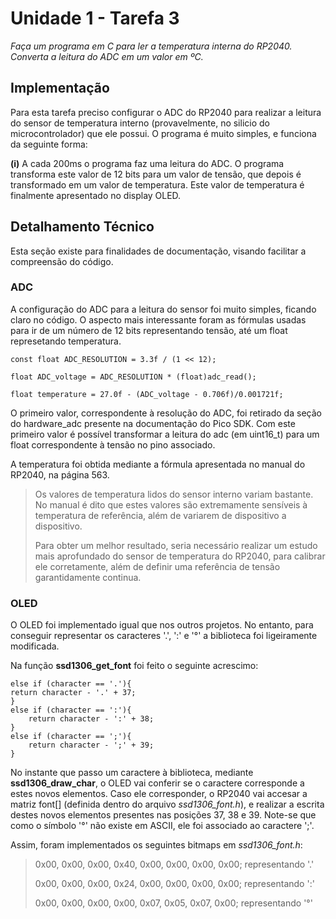 # Unidade 1 - Tarefa 3

*Faça um programa em C para ler a temperatura interna do RP2040. Converta a leitura do ADC em um valor em ºC.*

## Implementação
Para esta tarefa preciso configurar o ADC do RP2040 para realizar a leitura do sensor de temperatura interno (provavelmente, no silicio do microcontrolador) que ele possui. O programa é muito simples, e funciona da seguinte forma:

**(i)** A cada 200ms o programa faz uma leitura do ADC. O programa transforma este valor de 12 bits para um valor de tensão, que depois é transformado em um valor de temperatura. Este valor de temperatura é finalmente apresentado no display OLED.

## Detalhamento Técnico

Esta seção existe para finalidades de documentação, visando facilitar a compreensão do código.

### ADC
A configuração do ADC para a leitura do sensor foi muito simples, ficando claro no código. O aspecto mais interessante foram as fórmulas usadas para ir de um número de 12 bits representando tensão, até um float represetando temperatura.

    const float ADC_RESOLUTION = 3.3f / (1 << 12);

    float ADC_voltage = ADC_RESOLUTION * (float)adc_read();

    float temperature = 27.0f - (ADC_voltage - 0.706f)/0.001721f;

O primeiro valor, correspondente à resolução do ADC, foi retirado da seção do hardware_adc presente na documentação do Pico SDK. Com este primeiro valor é possível transformar a leitura do adc (em uint16_t) para um float correspondente à tensão no pino associado.

A temperatura foi obtida mediante a fórmula apresentada no manual do RP2040, na página 563.

> Os valores de temperatura lidos do sensor interno variam bastante. No manual é dito que estes valores são extremamente sensíveis à temperatura de referência, além de variarem de dispositivo a dispositivo. 
>
> Para obter um melhor resultado, seria necessário realizar um estudo mais aprofundado do sensor de temperatura do RP2040, para calibrar ele corretamente, além de definir uma referência de tensão garantidamente continua.

### OLED

O OLED foi implementado igual que nos outros projetos. No entanto, para conseguir representar os caracteres '.', ':' e '°' a biblioteca foi ligeiramente modificada.

Na função **ssd1306_get_font** foi feito o seguinte acrescimo:

    else if (character == '.'){
    return character - '.' + 37;
    }
    else if (character == ':'){
        return character - ':' + 38;
    }
    else if (character == ';'){
        return character - ';' + 39;
    } 

No instante que passo um caractere à biblioteca, mediante **ssd1306_draw_char**, o OLED vai conferir se o caractere corresponde a estes novos elementos. Caso ele corresponder, o RP2040 vai accesar a matriz font[] (definida dentro do arquivo *ssd1306_font.h*), e realizar a escrita destes novos elementos presentes nas posições 37, 38 e 39. Note-se que como o símbolo '°' não existe em ASCII, ele foi associado ao caractere ';'.

Assim, foram implementados os seguintes bitmaps em *ssd1306_font.h*:

> 0x00, 0x00, 0x00, 0x40, 0x00, 0x00, 0x00, 0x00; representando '.'
>
> 0x00, 0x00, 0x00, 0x24, 0x00, 0x00, 0x00, 0x00; representando ':'
>
> 0x00, 0x00, 0x00, 0x00, 0x07, 0x05, 0x07, 0x00; representando '°'

